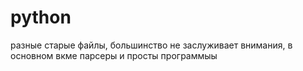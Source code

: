 # python
разные старые файлы, большинство не заслуживает внимания, в основном вкме парсеры и просты программыы
